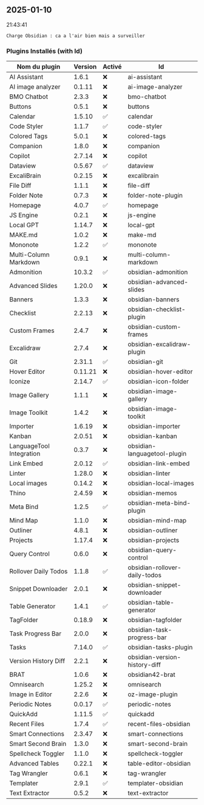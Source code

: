 
##  2025-01-10
 21:43:41
```ad-hint
Charge Obsidian : ca a l'air bien mais a surveiller 
```
### Plugins Installés (with Id)
| Nom du plugin | Version | Activé | Id |
|---------------|---------|--------|--|
| AI Assistant | 1.6.1 | ❌ | ai-assistant |
| AI image analyzer | 0.1.11 | ❌ | ai-image-analyzer |
| BMO Chatbot | 2.3.3 | ❌ | bmo-chatbot |
| Buttons | 0.5.1 | ❌ | buttons |
| Calendar | 1.5.10 | ✅ | calendar |
| Code Styler | 1.1.7 | ✅ | code-styler |
| Colored Tags | 5.0.1 | ❌ | colored-tags |
| Companion | 1.8.0 | ❌ | companion |
| Copilot | 2.7.14 | ❌ | copilot |
| Dataview | 0.5.67 | ✅ | dataview |
| ExcaliBrain | 0.2.15 | ❌ | excalibrain |
| File Diff | 1.1.1 | ❌ | file-diff |
| Folder Note | 0.7.3 | ❌ | folder-note-plugin |
| Homepage | 4.0.7 | ✅ | homepage |
| JS Engine | 0.2.1 | ❌ | js-engine |
| Local GPT | 1.14.7 | ❌ | local-gpt |
| MAKE.md | 1.0.2 | ❌ | make-md |
| Mononote | 1.2.2 | ✅ | mononote |
| Multi-Column Markdown | 0.9.1 | ❌ | multi-column-markdown |
| Admonition | 10.3.2 | ✅ | obsidian-admonition |
| Advanced Slides | 1.20.0 | ❌ | obsidian-advanced-slides |
| Banners | 1.3.3 | ❌ | obsidian-banners |
| Checklist | 2.2.13 | ❌ | obsidian-checklist-plugin |
| Custom Frames | 2.4.7 | ❌ | obsidian-custom-frames |
| Excalidraw | 2.7.4 | ❌ | obsidian-excalidraw-plugin |
| Git | 2.31.1 | ✅ | obsidian-git |
| Hover Editor | 0.11.21 | ❌ | obsidian-hover-editor |
| Iconize | 2.14.7 | ✅ | obsidian-icon-folder |
| Image Gallery | 1.1.1 | ❌ | obsidian-image-gallery |
| Image Toolkit | 1.4.2 | ❌ | obsidian-image-toolkit |
| Importer | 1.6.19 | ❌ | obsidian-importer |
| Kanban | 2.0.51 | ❌ | obsidian-kanban |
| LanguageTool Integration | 0.3.7 | ❌ | obsidian-languagetool-plugin |
| Link Embed | 2.0.12 | ✅ | obsidian-link-embed |
| Linter | 1.28.0 | ❌ | obsidian-linter |
| Local images | 0.14.2 | ❌ | obsidian-local-images |
| Thino | 2.4.59 | ❌ | obsidian-memos |
| Meta Bind | 1.2.5 | ✅ | obsidian-meta-bind-plugin |
| Mind Map | 1.1.0 | ❌ | obsidian-mind-map |
| Outliner | 4.8.1 | ❌ | obsidian-outliner |
| Projects | 1.17.4 | ❌ | obsidian-projects |
| Query Control | 0.6.0 | ❌ | obsidian-query-control |
| Rollover Daily Todos | 1.1.8 | ✅ | obsidian-rollover-daily-todos |
| Snippet Downloader | 2.0.1 | ❌ | obsidian-snippet-downloader |
| Table Generator | 1.4.1 | ✅ | obsidian-table-generator |
| TagFolder | 0.18.9 | ❌ | obsidian-tagfolder |
| Task Progress Bar | 2.0.0 | ❌ | obsidian-task-progress-bar |
| Tasks | 7.14.0 | ✅ | obsidian-tasks-plugin |
| Version History Diff | 2.2.1 | ❌ | obsidian-version-history-diff |
| BRAT | 1.0.6 | ❌ | obsidian42-brat |
| Omnisearch | 1.25.2 | ❌ | omnisearch |
| Image in Editor | 2.2.6 | ❌ | oz-image-plugin |
| Periodic Notes | 0.0.17 | ✅ | periodic-notes |
| QuickAdd | 1.11.5 | ✅ | quickadd |
| Recent Files | 1.7.4 | ✅ | recent-files-obsidian |
| Smart Connections | 2.3.47 | ❌ | smart-connections |
| Smart Second Brain | 1.3.0 | ❌ | smart-second-brain |
| Spellcheck Toggler | 1.1.0 | ❌ | spellcheck-toggler |
| Advanced Tables | 0.22.1 | ❌ | table-editor-obsidian |
| Tag Wrangler | 0.6.1 | ❌ | tag-wrangler |
| Templater | 2.9.1 | ✅ | templater-obsidian |
| Text Extractor | 0.5.2 | ❌ | text-extractor |


